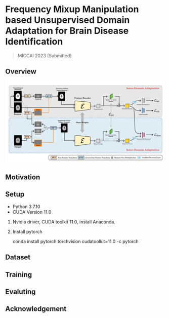# Frequency Mixup Manipulation based Unsupervised Domain Adaptation for Brain Disease Identification

> MICCAI 2023 (Submitted)

## Overview
![architecture](./framework.png)

## Motivation

## Setup

- Python 3.7.10
- CUDA Version 11.0

1. Nvidia driver, CUDA toolkit 11.0, install Anaconda.

2. Install pytorch

    conda install pytorch torchvision cudatoolkit=11.0 -c pytorch

## Dataset


## Training


## Evaluting


## Acknowledgement
